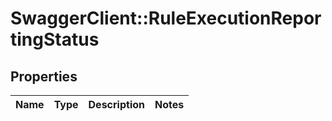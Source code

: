 # SwaggerClient::RuleExecutionReportingStatus

## Properties
Name | Type | Description | Notes
------------ | ------------- | ------------- | -------------


